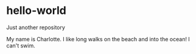 # hello-world
Just another repository

My name is Charlotte. I like long walks on the beach and into the ocean!
I can't swim.

